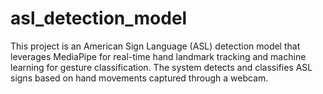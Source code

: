 # asl_detection_model
This project is an American Sign Language (ASL) detection model that leverages MediaPipe for real-time hand landmark tracking and machine learning for gesture classification. The system detects and classifies ASL signs based on hand movements captured through a webcam.
